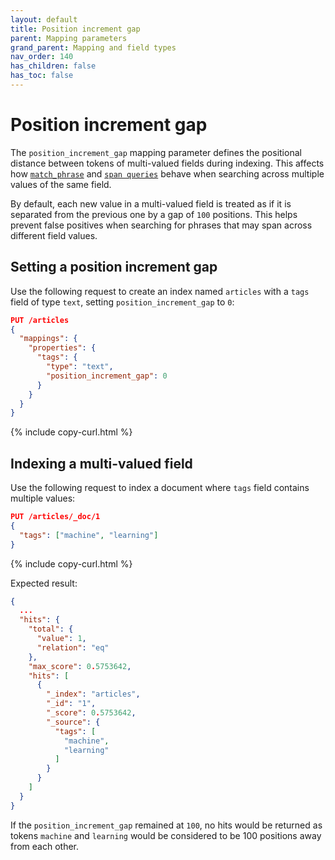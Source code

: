 ```yaml
---
layout: default
title: Position increment gap
parent: Mapping parameters
grand_parent: Mapping and field types
nav_order: 140
has_children: false
has_toc: false
---
```


# Position increment gap

The `position_increment_gap` mapping parameter defines the positional distance between tokens of multi-valued fields during indexing. This affects how [`match_phrase`]({{site.url}}{{site.baseurl}}/query-dsl/full-text/match-phrase/) and [`span queries`]({{site.url}}{{site.baseurl}}/query-dsl/span/index/) behave when searching across multiple values of the same field.

By default, each new value in a multi-valued field is treated as if it is separated from the previous one by a gap of `100` positions. This helps prevent false positives when searching for phrases that may span across different field values.

## Setting a position increment gap

Use the following request to create an index named `articles` with a `tags` field of type `text`, setting `position_increment_gap` to `0`:

```json
PUT /articles
{
  "mappings": {
    "properties": {
      "tags": {
        "type": "text",
        "position_increment_gap": 0
      }
    }
  }
}
```
{% include copy-curl.html %}

## Indexing a multi-valued field

Use the following request to index a document where `tags` field contains multiple values:

```json
PUT /articles/_doc/1
{
  "tags": ["machine", "learning"]
}
```
{% include copy-curl.html %}

Expected result:

```json
{
  ...
  "hits": {
    "total": {
      "value": 1,
      "relation": "eq"
    },
    "max_score": 0.5753642,
    "hits": [
      {
        "_index": "articles",
        "_id": "1",
        "_score": 0.5753642,
        "_source": {
          "tags": [
            "machine",
            "learning"
          ]
        }
      }
    ]
  }
}
```

If the `position_increment_gap` remained at `100`, no hits would be returned as tokens `machine` and `learning` would be considered to be 100 positions away from each other.